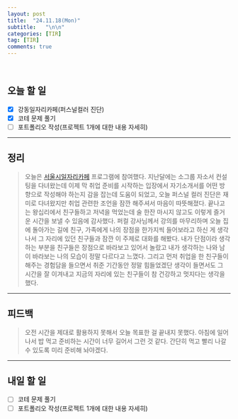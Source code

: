 ```yaml
---
layout: post
title:  "24.11.18(Mon)"
subtitle:   "\n\n"
categories: [TIR] 
tag: [TIR]
comments: true
---
```


<br>

## 오늘 할 일

- [x] 강동일자리카페(퍼스널컬러 진단)
- [x] 코테 문제 풀기
- [ ] 포트폴리오 작성(프로젝트 1개에 대한 내용 자세히)

---

## 정리
> 오늘은 [서울시일자리카페](https://job.seoul.go.kr/www/jobCafe/jobCafe.do?method=getCafeMain) 프로그램에 참여했다. 지난달에는 소그룹 자소서 컨설팅을 다녀왔는데 이제 막 취업 준비를 시작하는 입장에서 자기소개서를 어떤 방향으로 작성해야 하는지 감을 잡는데 도움이 되었고, 오늘 퍼스널 컬러 진단은 재미로 다녀왔지만 취업 관련한 조언을 잠깐 해주셔서 마음이 따뜻해졌다. 끝나고는 왕십리에서 친구들하고 저녁을 먹었는데 술 한잔 마시지 않고도 이렇게 즐거운 시간을 보낼 수 있음에 감사했다.
퍼컬 강사님께서 강의를 마무리하며 오늘 집에 돌아가는 길에 친구, 가족에게 나의 장점을 한가지씩 들어보라고 하신 게 생각나서 그 자리에 있던 친구들과 잠깐 이 주제로 대화를 해봤다. 내가 단점이라 생각하는 부분을 친구들은 장점으로 바라보고 있어서 놀랐고 내가 생각하는 나와 남이 바라보는 나의 모습이 정말 다르다고 느꼈다. 그리고 먼저 취업을 한 친구들이 해주는 경험담을 들으면서 취준 기간동안 정말 힘들었겠단 생각이 들면서도 그 시간을 잘 이겨내고 지금의 자리에 있는 친구들이 참 건강하고 멋지다는 생각을 했다.

---

## 피드백
> 오전 시간을 제대로 활용하지 못해서 오늘 목표한 걸 끝내지 못했다.
아침에 일어나서 밥 먹고 준비하는 시간이 너무 길어서 그런 것 같다.
간단히 먹고 빨리 나갈 수 있도록 미리 준비해 놔야겠다.

---

## 내일 할 일

- [ ] 코테 문제 풀기
- [ ] 포트폴리오 작성(프로젝트 1개에 대한 내용 자세히)

